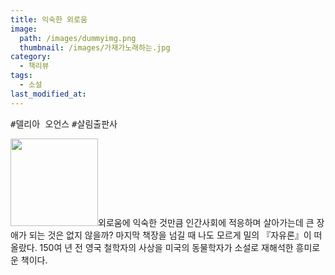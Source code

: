 ```yaml
---
title: 익숙한 외로움
image: 
  path: /images/dummyimg.png
  thumbnail: /images/가재가노래하는.jpg
category:
  - 책리뷰
tags:
  - 소설
last_modified_at:
---
```


<kbd>#델리아 오언스</kbd> <kbd>#살림출판사</kbd> 

<img src="https://img.ridicdn.net/cover/364000868/xxlarge" style="width: 140px" class="align-right" alt=""/>외로움에 익숙한 것만큼 인간사회에 적응하며 살아가는데 큰 장애가 되는 것은 없지 않을까? 마지막 책장을 넘길 때 나도 모르게 밀의 『자유론』이 떠올랐다. 150여 년 전 영국 철학자의 사상을 미국의 동물학자가 소설로 재해석한 흥미로운 책이다. 


